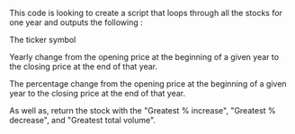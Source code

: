 This code is looking to create a script that loops through all the stocks for one year and outputs the following :

The ticker symbol

Yearly change from the opening price at the beginning of a given year to the closing price at the end of that year.

The percentage change from the opening price at the beginning of a given year to the closing price at the end of that year.

As well as, return the stock with the "Greatest % increase", "Greatest % decrease", and "Greatest total volume".

